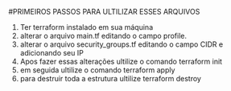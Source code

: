 #PRIMEIROS PASSOS PARA ULTILIZAR ESSES ARQUIVOS 

1) Ter terraform instalado em sua máquina
2) alterar o arquivo main.tf editando o campo profile.
3) alterar o arquivo security_groups.tf editando o campo CIDR e adicionando seu IP
4) Apos fazer essas alterações ultilize o comando terraform init
5) em seguida ultilize o comando terraform apply
6) para destruir toda a estrutura ultilize terraform destroy


